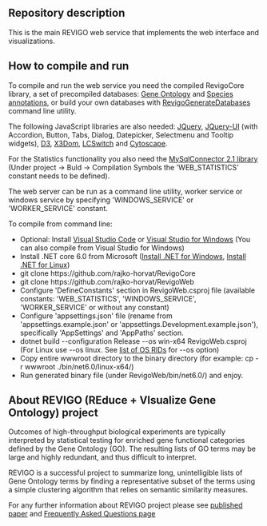 ## Repository description
<p>This is the main REVIGO web service that implements the web interface and visualizations.</p>

## How to compile and run
<p>To compile and run the web service you need the compiled RevigoCore library, a set of precompiled databases: 
	<a href="http://revigo.irb.hr/Databases/GeneOntology.xml.gz" target="_blank">Gene Ontology</a> and 
	<a href="http://revigo.irb.hr/Databases/SpeciesAnnotations.xml.gz" target="_blank">Species annotations</a>, 
	or build your own databases with <a href="https://github.com/rajko-horvat/RevigoGenerateDatabases">RevigoGenerateDatabases</a> command line utility.</p>
<p>The following JavaScript libraries are also needed: 
	<a href="https://jquery.com/download/">JQuery</a>, 
	<a href="https://jqueryui.com/download/">JQuery-UI</a> (with Accordion, Button, Tabs, Dialog, Datepicker, Selectmenu and Tooltip widgets), 
	<a href="https://d3js.org/">D3</a>, <a href="https://www.x3dom.org/nodes/">X3Dom</a>, <a href="https://github.com/LCweb-ita/LC-switch">LCSwitch</a> and 
	<a href="https://github.com/cytoscape/cytoscape.js">Cytoscape</a>.</p>
<p>For the Statistics functionality you also need the <a href="https://github.com/mysql-net/MySqlConnector/tree/v2.1">MySqlConnector 2.1 library</a> 
	(Under project -> Buld -> Compilation Symbols the 'WEB_STATISTICS' constant needs to be defined).</p>
<p>The web server can be run as a command line utility, worker service or windows service by specifying 'WINDOWS_SERVICE' or 'WORKER_SERVICE' constant.</p>

<p>To compile from command line: 
<ul>
	<li>Optional: Install <a href="https://visualstudio.microsoft.com/">Visual Studio Code</a> or <a href="https://visualstudio.microsoft.com/">Visual Studio for Windows</a> (You can also compile from Visual Studio for Windows)</li>
	<li>Install .NET core 6.0 from Microsoft (<a href="https://dotnet.microsoft.com/download">Install .NET for Windows</a>, <a href="https://learn.microsoft.com/en-us/dotnet/core/install/linux">Install .NET for Linux</a>)</li>
	<li>git clone https://github.com/rajko-horvat/RevigoCore</li>
	<li>git clone https://github.com/rajko-horvat/RevigoWeb</li>
	<li>Configure 'DefineConstants' section in RevigoWeb.csproj file (available constants: 'WEB_STATISTICS', 'WINDOWS_SERVICE', 'WORKER_SERVICE' or without any constant)</li>
	<li>Configure 'appsettings.json' file (rename from 'appsettings.example.json' or 'appsettings.Development.example.json'), specifically 'AppSettings' and 'AppPaths' section.</li>
	<li>dotnet build --configuration Release --os win-x64 RevigoWeb.csproj (For Linux use --os linux. See <a href="https://learn.microsoft.com/en-us/dotnet/core/rid-catalog">list of OS RIDs</a> for --os option)</li>
	<li>Copy entire wwwroot directory to the binary directory (for example: cp -r wwwroot ./bin/net6.0/linux-x64/)</li>
	<li>Run generated binary file (under RevigoWeb/bin/net6.0/) and enjoy.</li>
</ul></p>

## About REVIGO (REduce + VIsualize Gene Ontology) project
<p>Outcomes of high-throughput biological experiments are typically interpreted by statistical testing
for enriched gene functional categories defined by the Gene Ontology (GO). The resulting lists of GO terms 
may be large and highly redundant, and thus difficult to interpret.<p>
<p>REVIGO is a successful project to summarize long, unintelligible lists of Gene Ontology terms by finding a representative subset 
of the terms using a simple clustering algorithm that relies on semantic similarity measures.</p>
<p>For any further information about REVIGO project please see 
<a href="https://dx.doi.org/10.1371/journal.pone.0021800" target="_blank">published paper</a> and 
<a href="http://revigo.irb.hr/FAQ.aspx" target="_blank">Frequently Asked Questions page</a></p>